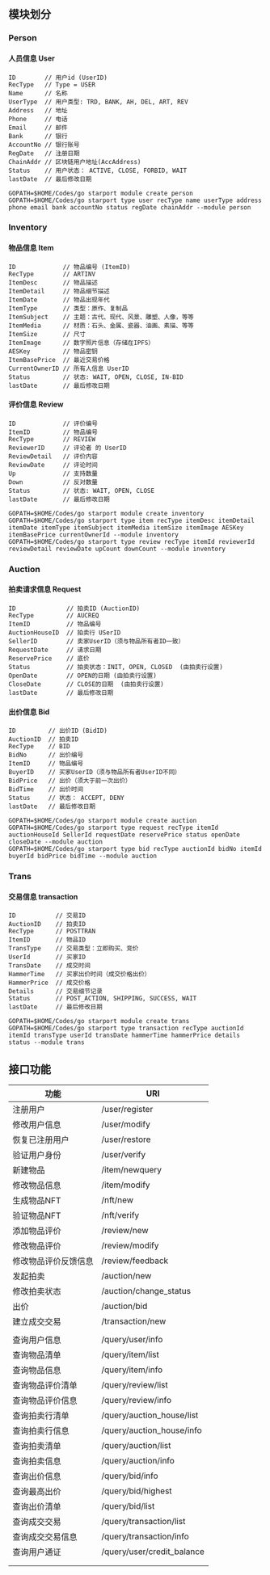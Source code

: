 ## 模块划分



### Person

#### 人员信息 User
```
ID        // 用户id (UserID)
RecType   // Type = USER
Name      // 名称
UserType  // 用户类型: TRD, BANK, AH, DEL, ART, REV
Address   // 地址
Phone     // 电话
Email     // 邮件
Bank      // 银行
AccountNo // 银行账号
RegDate   // 注册日期
ChainAddr // 区块链用户地址(AccAddress)
Status    // 用户状态： ACTIVE, CLOSE, FORBID, WAIT
lastDate  // 最后修改日期
```



```shell
GOPATH=$HOME/Codes/go starport module create person
GOPATH=$HOME/Codes/go starport type user recType name userType address phone email bank accountNo status regDate chainAddr --module person
```



### Inventory

#### 物品信息 Item
```
ID             // 物品编号 (ItemID)
RecType        // ARTINV
ItemDesc       // 物品描述
ItemDetail     // 物品细节描述
ItemDate       // 物品出现年代
ItemType       // 类型：原作、复制品
ItemSubject    // 主题：古代、现代、风景、雕塑、人像，等等
ItemMedia      // 材质：石头、金属、瓷器、油画、素描、等等
ItemSize       // 尺寸
ItemImage      // 数字照片信息（存储在IPFS）
AESKey         // 物品密钥
ItemBasePrice  // 最近交易价格
CurrentOwnerID // 所有人信息 UserID
Status         // 状态: WAIT, OPEN, CLOSE, IN-BID 
lastDate       // 最后修改日期
```

#### 评价信息 Review

```
ID             // 评价编号
ItemID         // 物品编号
RecType        // REVIEW
ReviewerID     // 评论者 的 UserID
ReviewDetail   // 评价内容
ReviewDate     // 评论时间
Up             // 支持数量
Down           // 反对数量
Status         // 状态: WAIT, OPEN, CLOSE
lastDate       // 最后修改日期
```

```shell
GOPATH=$HOME/Codes/go starport module create inventory
GOPATH=$HOME/Codes/go starport type item recType itemDesc itemDetail itemDate itemType itemSubject itemMedia itemSize itemImage AESKey itemBasePrice currentOwnerId --module inventory
GOPATH=$HOME/Codes/go starport type review recType itemId reviewerId reviewDetail reviewDate upCount downCount --module inventory
```



### Auction

#### 拍卖请求信息 Request
```
ID              // 拍卖ID (AuctionID)
RecType         // AUCREQ
ItemID          // 物品编号
AuctionHouseID  // 拍卖行 USerID
SellerID        // 卖家UserID（须与物品所有者ID一致）
RequestDate     // 请求日期
ReservePrice    // 底价
Status          // 拍卖状态：INIT, OPEN, CLOSED  (由拍卖行设置)
OpenDate        // OPEN的日期 (由拍卖行设置)
CloseDate       // CLOSE的日期  (由拍卖行设置)
lastDate        // 最后修改日期
```

#### 出价信息 Bid
```
ID         // 出价ID (BidID)
AuctionID  // 拍卖ID
RecType    // BID
BidNo      // 出价编号
ItemID     // 物品编号
BuyerID    // 买家UserID（须与物品所有者UserID不同）
BidPrice   // 出价（须大于前一次出价）
BidTime    // 出价时间
Status     // 状态： ACCEPT, DENY
lastDate   // 最后修改日期
```

```shell
GOPATH=$HOME/Codes/go starport module create auction
GOPATH=$HOME/Codes/go starport type request recType itemId auctionHouseId SellerId requestDate reservePrice status openDate closeDate --module auction
GOPATH=$HOME/Codes/go starport type bid recType auctionId bidNo itemId buyerId bidPrice bidTime --module auction
```



### Trans

#### 交易信息 transaction
```
ID           // 交易ID
AuctionID    // 拍卖ID
RecType      // POSTTRAN
ItemID       // 物品ID
TransType    // 交易类型：立即购买、竞价
UserId       // 买家ID
TransDate    // 成交时间
HammerTime   // 买家出价时间（成交价格出价）
HammerPrice  // 成交价格
Details      // 交易细节记录
Status       // POST_ACTION, SHIPPING, SUCCESS, WAIT
lastDate     // 最后修改日期
```

```shell
GOPATH=$HOME/Codes/go starport module create trans
GOPATH=$HOME/Codes/go starport type transaction recType auctionId itemId transType userId transDate hammerTime hammerPrice details status --module trans
```





## 接口功能



| 功能                 | URI                        |
| -------------------- | -------------------------- |
| 注册用户             | /user/register             |
| 修改用户信息         | /user/modify               |
| 恢复已注册用户       | /user/restore              |
| 验证用户身份         | /user/verify               |
| 新建物品             | /item/newquery             |
| 修改物品信息         | /item/modify               |
| 生成物品NFT          | /nft/new                   |
| 验证物品NFT          | /nft/verify                |
| 添加物品评价         | /review/new                |
| 修改物品评价         | /review/modify             |
| 修改物品评价反馈信息 | /review/feedback           |
| 发起拍卖             | /auction/new               |
| 修改拍卖状态         | /auction/change_status     |
| 出价                 | /auction/bid               |
| 建立成交交易         | /transaction/new           |
|                      |                            |
| 查询用户信息         | /query/user/info           |
| 查询物品清单         | /query/item/list           |
| 查询物品信息         | /query/item/info           |
| 查询物品评价清单     | /query/review/list         |
| 查询物品评价信息     | /query/review/info         |
| 查询拍卖行清单       | /query/auction_house/list  |
| 查询拍卖行信息       | /query/auction_house/info  |
| 查询拍卖清单         | /query/auction/list        |
| 查询拍卖信息         | /query/auction/info        |
| 查询出价信息         | /query/bid/info            |
| 查询最高出价         | /query/bid/highest         |
| 查询出价清单         | /query/bid/list            |
| 查询成交交易         | /query/transaction/list    |
| 查询成交交易信息     | /query/transaction/info    |
| 查询用户通证         | /query/user/credit_balance |
|                      |                            |
|                      |                            |





